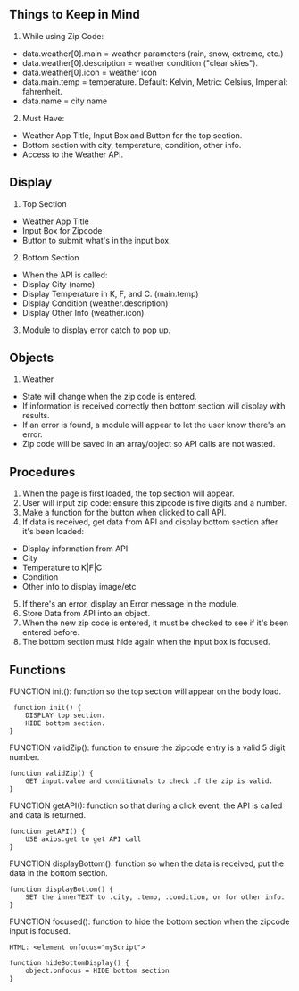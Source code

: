 ## Things to Keep in Mind
1. While using Zip Code:
* data.weather[0].main = weather parameters (rain, snow, extreme, etc.)
* data.weather[0].description = weather condition ("clear skies").
* data.weather[0].icon = weather icon 
* data.main.temp = temperature. Default: Kelvin, Metric: Celsius, Imperial: fahrenheit.
* data.name = city name

2. Must Have:
* Weather App Title, Input Box and Button for the top section.
* Bottom section with city, temperature, condition, other info.
* Access to the Weather API.




## Display

1. Top Section 
* Weather App Title
* Input Box for Zipcode
* Button to submit what's in the input box.

2. Bottom Section
* When the API is called:
* Display City (name)
* Display Temperature in K, F, and C. (main.temp)
* Display Condition (weather.description)
* Display Other Info (weather.icon)

3. Module to display error catch to pop up.

## Objects
1. Weather
* State will change when the zip code is entered.
* If information is received correctly then bottom section will display with results.
* If an error is found, a module will appear to let the user know there's an error.
* Zip code will be saved in an array/object so API calls are not wasted.

## Procedures
1. When the page is first loaded, the top section will appear.
2. User will input zip code: ensure this zipcode is five digits and a number. 
3. Make a function for the button when clicked to call API.
4. If data is received, get data from API and display bottom section after it's been loaded:
* Display information from API
* City 
* Temperature to K|F|C 
* Condition 
* Other info to display image/etc
5. If there's an error, display an Error message in the module.
6. Store Data from API into an object.
7. When the new zip code is entered, it must be checked to see if it's been entered before.
8. The bottom section must hide again when the input box is focused. 

## Functions

FUNCTION init(): function so the top section will appear on the body load.
```
 function init() {
    DISPLAY top section.
    HIDE bottom section.
}
```

FUNCTION validZip(): function to ensure the zipcode entry is a valid 5 digit number.
```
function validZip() {
    GET input.value and conditionals to check if the zip is valid.
}
```

FUNCTION getAPI(): function so that during a click event, the API is called and data is returned.

```
function getAPI() {
    USE axios.get to get API call 
}
```

FUNCTION displayBottom(): function so when the data is received, put the data in the bottom section.

```
function displayBottom() {
    SET the innerTEXT to .city, .temp, .condition, or for other info.
}
```

FUNCTION focused(): function to hide the bottom section when the zipcode input is focused.

```
HTML: <element onfocus="myScript">

function hideBottomDisplay() {
    object.onfocus = HIDE bottom section
}

```




